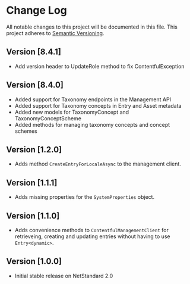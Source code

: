 # Change Log

All notable changes to this project will be documented in this file.
This project adheres to [Semantic Versioning](http://semver.org/).

## Version [8.4.1]

- Add version header to UpdateRole method to fix ContentfulException

## Version [8.4.0]

- Added support for Taxonomy endpoints in the Management API
- Added support for Taxonomy concepts in Entry and Asset metadata
- Added new models for TaxonomyConcept and TaxonomyConceptScheme
- Added methods for managing taxonomy concepts and concept schemes

## Version [1.2.0]

- Adds method `CreateEntryForLocaleAsync` to the management client.

## Version [1.1.1]

- Adds missing properties for the `SystemProperties` object.

## Version [1.1.0]

- Adds convenience methods to `ContentfulManagementClient` for retrieveing, creating and updating entries without having to use `Entry<dynamic>`.

## Version [1.0.0]

- Initial stable release on NetStandard 2.0
